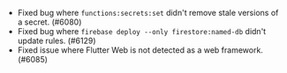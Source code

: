 - Fixed bug where `functions:secrets:set` didn't remove stale versions of a secret. (#6080)
- Fixed bug where `firebase deploy --only firestore:named-db` didn't update rules. (#6129)
- Fixed issue where Flutter Web is not detected as a web framework. (#6085)

